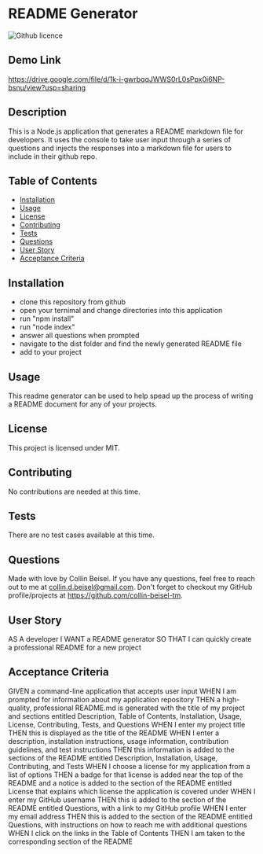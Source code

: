 # README Generator

  ![Github licence](http://img.shields.io/badge/license-MIT-blue.svg)

  ## Demo Link
  https://drive.google.com/file/d/1k-i-gwrbqqJWWS0rL0sPpx0i6NP-bsnu/view?usp=sharing

  ## Description 
  This is a Node.js application that generates a README markdown file for developers. It uses the console to take user input through a series of questions and injects the responses into a markdown file for users to include in their github repo. 
  ## Table of Contents
  * [Installation](#installation)
  * [Usage](#usage)
  * [License](#license)
  * [Contributing](#contributing)
  * [Tests](#tests)
  * [Questions](#questions)
  * [User Story](#User-Story)
  * [Acceptance Criteria](#acceptance-criteria)
  
  ## Installation 
  - clone this repository from github
  - open your ternimal and change directories into this application
  - run "npm install"
  - run "node index"
  - answer all questions when prompted
  - navigate to the dist folder and find the newly generated README file
  - add to your project
  ## Usage 
  This readme generator can be used to help spead up the process of writing a README document for any of your projects.
  ## License 
  This project is licensed under MIT.
  ## Contributing 
  No contributions are needed at this time.
  ## Tests
  There are no test cases available at this time.
  ## Questions
  Made with love by Collin Beisel. If you have any questions, feel free to reach out to me at collin.d.beisel@gmail.com. Don't forget to checkout my GitHub profile/projects at https://github.com/collin-beisel-tm.
## User Story
AS A developer
I WANT a README generator
SO THAT I can quickly create a professional README for a new project

## Acceptance Criteria
GIVEN a command-line application that accepts user input
WHEN I am prompted for information about my application repository
THEN a high-quality, professional README.md is generated with the title of my project and sections entitled Description, Table of Contents, Installation, Usage, License, Contributing, Tests, and Questions
WHEN I enter my project title
THEN this is displayed as the title of the README
WHEN I enter a description, installation instructions, usage information, contribution guidelines, and test instructions
THEN this information is added to the sections of the README entitled Description, Installation, Usage, Contributing, and Tests
WHEN I choose a license for my application from a list of options
THEN a badge for that license is added near the top of the README and a notice is added to the section of the README entitled License that explains which license the application is covered under
WHEN I enter my GitHub username
THEN this is added to the section of the README entitled Questions, with a link to my GitHub profile
WHEN I enter my email address
THEN this is added to the section of the README entitled Questions, with instructions on how to reach me with additional questions
WHEN I click on the links in the Table of Contents
THEN I am taken to the corresponding section of the README

